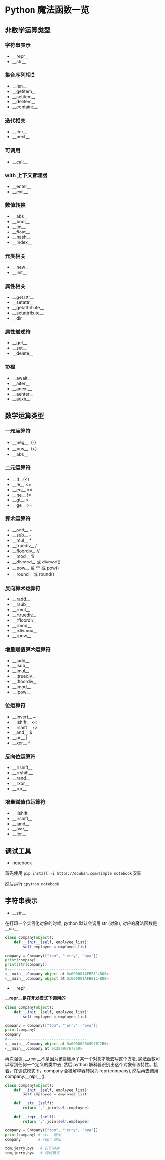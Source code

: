 # Python 魔法函数一览

## 非数学运算类型

### 字符串表示
- \_\_repr\_\_
- \_\_str\_\_

### 集合序列相关
- \_\_len\_\_
- \_\_getitem\_\_
- \_\_setitem\_\_
- \_\_delitem\_\_
- \_\_contains\_\_

### 迭代相关
- \_\_iter\_\_
- \_\_next\_\_

### 可调用
- \_\_call\_\_

### with 上下文管理器
- \_\_enter\_\_
- \_\_exit\_\_

### 数值转换
- \_\_abs\_\_
- \_\_bool\_\_
- \_\_int\_\_
- \_\_float\_\_
- \_\_hash\_\_
- \_\_index\_\_

### 元类相关
- \_\_new\_\_
- \_\_init\_\_

### 属性相关
- \_\_getattr\_\_
- \_\_setattr\_\_
- \_\_getattribute\_\_
- \_\_setattribute\_\_
- \_\_dir\_\_

### 属性描述符
- \_\_get\_\_
- \_\_set\_\_
- \_\_delete\_\_

### 协程
- \_\_await\_\_
- \_\_aiter\_\_
- \_\_anext\_\_
- \_\_aenter\_\_
- \_\_aexit\_\_

## 数学运算类型

### 一元运算符
- \_\_neg\_\_（-）
- \_\_pos\_\_（+）
- \_\_abs\_\_

### 二元运算符
- \_\_lt\_\_(<)
- \_\_le\_\_ <=  
- \_\_eq\_\_ == 
- \_\_ne\_\_ != 
- \_\_gt\_\_ > 
- \_\_ge\_\_ >=

### 算术运算符
- \_\_add\_\_ + 
- \_\_sub\_\_ - 
- \_\_mul\_\_ * 
- \_\_truediv\_\_ / 
- \_\_floordiv\_\_ // 
- \_\_mod\_\_ % 
- \_\_divmod\_\_ 或 divmod() 
- \_\_pow\_\_ 或 ** 或 pow() 
- \_\_round\_\_ 或 round()

### 反向算术运算符
- \_\_radd\_\_ 
- \_\_rsub\_\_ 
- \_\_rmul\_\_ 
- \_\_rtruediv\_\_ 
- \_\_rfloordiv\_\_ 
- \_\_rmod\_\_ 
- \_\_rdivmod\_\_ 
- \_\_rpow\_\_

### 增量赋值算术运算符
- \_\_iadd\_\_ 
- \_\_isub\_\_ 
- \_\_imul\_\_ 
- \_\_itruediv\_\_ 
- \_\_ifloordiv\_\_ 
- \_\_imod\_\_ 
- \_\_ipow\_\_

### 位运算符
- \_\_invert\_\_ ~ 
- \_\_lshift\_\_ << 
- \_\_rshift\_\_ >> 
- \_\_and\_\_ & 
- \_\_or\_\_ | 
- \_\_xor\_\_ ^

### 反向位运算符
- \_\_rlshift\_\_ 
- \_\_rrshift\_\_  
- \_\_rand\_\_ 
- \_\_rxor\_\_ 
- \_\_ror\_\_

### 增量赋值位运算符
- \_\_ilshift\_\_ 
- \_\_irshift\_\_ 
- \_\_iand\_\_ 
- \_\_ixor\_\_
- \_\_ior\_\_


## 调试工具
- notebook

首先使用 `pip install -i https://douban.com/simple notebook` 安装

然后运行 `ipython notebook`

## 字符串表示
- \_\_str\_\_

在打印一个实例化对象的时候, python 默认会调用 str (对象), 对应的魔法函数是 \_\_str\_\_

```python
class Company(object):
    def __init__(self, employee_list):
        self.employee = employee_list

company = Company(["tom", "jerry", "bya"])
print(company)
print(str(company))
#------------------------------------
<__main__.Company object at 0x000001AFBB114B88>
<__main__.Company object at 0x000001AFBB114B88>
```

- \_\_repr\_\_

**\_\_repr\_\_是在开发模式下调用的**

```python
class Company(object):
    def __init__(self, employee_list):
        self.employee = employee_list

company = Company(["tom", "jerry", "bya"])
print(company)
company
#------------------------------------
<__main__.Company object at 0x0000020A9D7672B0>
<__main__.Company at 0x20a9d7672b0>
```

再次强调, \_\_repr\_\_不是因为该类继承了某一个对象才能去写这个方法, 魔法函数可以写到任何一个定义的类中去, 然后 python 解释器识别出这个对象有该特性。接着，在调试模式下，company 会被解释器转换为 repr(company), 然后再去调用 company.\_\_repr\_\_().

```python
class Company(object):
    def __init__(self, employee_list):
        self.employee = employee_list

    def __str__(self):
        return ','.join(self.employee)

    def __repr__(self):
        return '.'.join(self.employee)

company = Company(["tom", "jerry", "bya"])
print(company) # str  输出
company        # repr 输出

tom,jerry,bya   # 打印对象
tom,jerry,bya   # 调试模式
```











